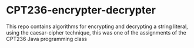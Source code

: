 # CPT236-encrypter-decrypter
This repo contains algorithms for encrypting and decrypting a string literal, using the caesar-cipher technique, this was one of the assignments of the CPT236 Java programming class
